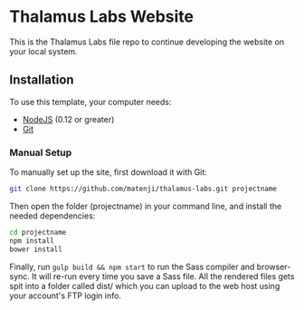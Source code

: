 # Thalamus Labs Website

This is the Thalamus Labs file repo to continue developing the website on your local system.

## Installation

To use this template, your computer needs:

- [NodeJS](https://nodejs.org/en/) (0.12 or greater)
- [Git](https://git-scm.com/)

### Manual Setup

To manually set up the site, first download it with Git:

```bash
git clone https://github.com/matenji/thalamus-labs.git projectname
```

Then open the folder (projectname) in your command line, and install the needed dependencies:

```bash
cd projectname
npm install
bower install
```

Finally, run `gulp build && npm start` to run the Sass compiler and browser-sync. It will re-run every time you save a Sass file. All the rendered files gets spit into a folder called dist/ which you can upload to the web host using your account's FTP login info.

